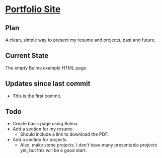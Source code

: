 # [Portfolio Site](https://evoth.cf)

## Plan

A clean, simple way to present my resume and projects, past and future.

## Current State

The empty Bulma example HTML page.

## Updates since last commit

- This is the first commit.

## Todo

- Create basic page using Bulma.
- Add a section for my resume.
   - Should include a link to download the PDF.
- Add a section for projects
   - Also, make some projects. I don't have many presentable projects yet, but this will be a good start.